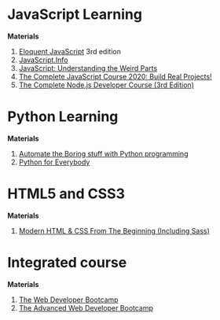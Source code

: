 # JavaScript Learning

**<int>Materials</int>** 
1. [Eloquent JavaScript](https://eloquentjavascript.net/) 3rd edition 
1. [JavaScript.Info](https://javascript.info/) 
1. [JavaScript: Understanding the Weird Parts](https://www.udemy.com/course/understand-javascript/)
1. [The Complete JavaScript Course 2020: Build Real Projects!](https://www.udemy.com/course/the-complete-javascript-course/)
1. [The Complete Node.js Developer Course (3rd Edition)](https://www.udemy.com/course/the-complete-nodejs-developer-course-2/)



# Python Learning 

**<int>Materials</int>** 
1. [Automate the Boring stuff with Python programming](https://automatetheboringstuff.com/)
1. [Python for Everybody](https://www.py4e.com/)



# HTML5 and CSS3

**<int>Materials</int>** 
1. [Modern HTML & CSS From The Beginning (Including Sass)](https://www.udemy.com/course/modern-html-css-from-the-beginning/)



# Integrated course 
**<int>Materials</int>** 
1. [The Web Developer Bootcamp](https://www.udemy.com/course/the-web-developer-bootcamp/)
1. [The Advanced Web Developer Bootcamp](https://www.udemy.com/course/the-advanced-web-developer-bootcamp/)